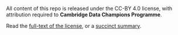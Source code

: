 All content of this repo is released under the CC-BY 4.0 license, with attribution required to **Cambridge Data Champions Programme**.

Read the [full-text of the license](https://creativecommons.org/licenses/by/4.0/legalcode), or a [succinct summary](https://creativecommons.org/licenses/by/4.0/).
